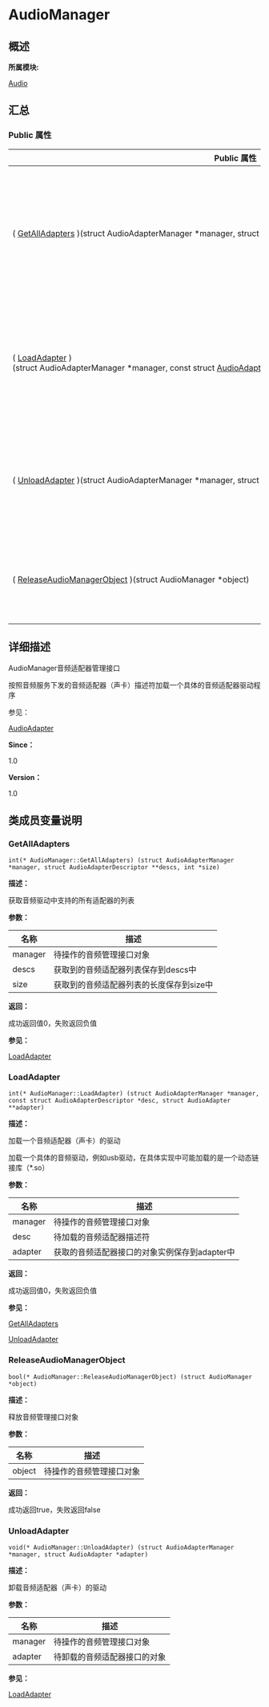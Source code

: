 # AudioManager


## **概述**

**所属模块:**

[Audio](_audio.md)


## **汇总**


### Public 属性

  | Public&nbsp;属性 | 描述 | 
| -------- | -------- |
| (&nbsp;[GetAllAdapters](#getalladapters)&nbsp;)(struct&nbsp;AudioAdapterManager&nbsp;\*manager,&nbsp;struct&nbsp;[AudioAdapterDescriptor](_audio_adapter_descriptor.md)&nbsp;\*\*descs,&nbsp;int&nbsp;\*size) | 获取音频驱动中支持的所有适配器的列表&nbsp;[更多...](#getalladapters) | 
| (&nbsp;[LoadAdapter](#loadadapter)&nbsp;)(struct&nbsp;AudioAdapterManager&nbsp;\*manager,&nbsp;const&nbsp;struct&nbsp;[AudioAdapterDescriptor](_audio_adapter_descriptor.md)&nbsp;\*desc,&nbsp;struct&nbsp;[AudioAdapter](_audio_adapter.md)&nbsp;\*\*adapter) | 加载一个音频适配器（声卡）的驱动&nbsp;[更多...](#loadadapter) | 
| (&nbsp;[UnloadAdapter](#unloadadapter)&nbsp;)(struct&nbsp;AudioAdapterManager&nbsp;\*manager,&nbsp;struct&nbsp;[AudioAdapter](_audio_adapter.md)&nbsp;\*adapter) | 卸载音频适配器（声卡）的驱动&nbsp;[更多...](#unloadadapter) | 
| (&nbsp;[ReleaseAudioManagerObject](#releaseaudiomanagerobject)&nbsp;)(struct&nbsp;AudioManager&nbsp;\*object) | 释放音频管理接口对象&nbsp;[更多...](#releaseaudiomanagerobject) | 


## **详细描述**

AudioManager音频适配器管理接口

按照音频服务下发的音频适配器（声卡）描述符加载一个具体的音频适配器驱动程序

参见：

[AudioAdapter](_audio_adapter.md)

**Since：**

1.0

**Version：**

1.0


## **类成员变量说明**


### GetAllAdapters

  
```
int(* AudioManager::GetAllAdapters) (struct AudioAdapterManager *manager, struct AudioAdapterDescriptor **descs, int *size)
```

**描述：**

获取音频驱动中支持的所有适配器的列表

**参数：**

  | 名称 | 描述 | 
| -------- | -------- |
| manager | 待操作的音频管理接口对象 | 
| descs | 获取到的音频适配器列表保存到descs中 | 
| size | 获取到的音频适配器列表的长度保存到size中 | 

**返回：**

成功返回值0，失败返回负值

**参见：**

[LoadAdapter](#loadadapter)


### LoadAdapter

  
```
int(* AudioManager::LoadAdapter) (struct AudioAdapterManager *manager, const struct AudioAdapterDescriptor *desc, struct AudioAdapter **adapter)
```

**描述：**

加载一个音频适配器（声卡）的驱动

加载一个具体的音频驱动，例如usb驱动，在具体实现中可能加载的是一个动态链接库（\*.so）

**参数：**

  | 名称 | 描述 | 
| -------- | -------- |
| manager | 待操作的音频管理接口对象 | 
| desc | 待加载的音频适配器描述符 | 
| adapter | 获取的音频适配器接口的对象实例保存到adapter中 | 

**返回：**

成功返回值0，失败返回负值

**参见：**

[GetAllAdapters](#getalladapters)

[UnloadAdapter](#unloadadapter)


### ReleaseAudioManagerObject

  
```
bool(* AudioManager::ReleaseAudioManagerObject) (struct AudioManager *object)
```

**描述：**

释放音频管理接口对象

**参数：**

  | 名称 | 描述 | 
| -------- | -------- |
| object | 待操作的音频管理接口对象 | 

**返回：**

成功返回true，失败返回false


### UnloadAdapter

  
```
void(* AudioManager::UnloadAdapter) (struct AudioAdapterManager *manager, struct AudioAdapter *adapter)
```

**描述：**

卸载音频适配器（声卡）的驱动

**参数：**

  | 名称 | 描述 | 
| -------- | -------- |
| manager | 待操作的音频管理接口对象 | 
| adapter | 待卸载的音频适配器接口的对象 | 

**参见：**

[LoadAdapter](#loadadapter)
